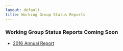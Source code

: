 ```yaml
---
layout: default
title: Working Group Status Reports
---
```


### Working Group Status Reports Coming Soon

* [2016 Annual Report]({{site.url}}/Data/DREAM_Annual_Report_2016.pdf)